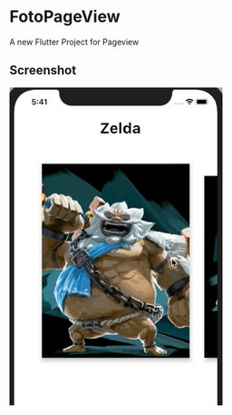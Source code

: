 

# FotoPageView

A new Flutter Project for Pageview


## Screenshot

![image](https://github.com/ly05010419/FotoPageView/blob/master/show.gif?raw=true)

